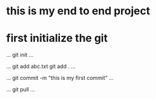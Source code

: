 # this is my end to end project 

# first initialize the git

...
git init
...

...
git add abc.txt
git add .
...

...
git commit -m "this is my first commit"
...

...
git pull
...